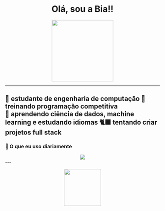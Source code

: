 <h1 align="center">Olá, sou a Bia!!</h1>

<p align="center">
  <img src="https://i.pinimg.com/originals/ff/c5/6e/ffc56efbdb3463e28f6389734c6f96fd.gif" height="200"/>
</p>

---
💖 estudante de engenharia de computação
🌷 treinando programação competitiva  
🎀 aprendendo ciência de dados, machine learning e estudando idiomas
🐈‍⬛ tentando criar projetos full stack
---

### 🍓 O que eu uso diariamente

<div align="center">
  <img src="https://skillicons.dev/icons?i=python,java,js,html,css,react,vite,spring,sqlite,mysql,git,vscode&theme=light" />
</div>
---
<p align="center">
  <img src="https://64.media.tumblr.com/04c19d8b4e32ae44967229db3e50f6e4/tumblr_inline_ptsid5R9JX1rb9k0l_540.gif" height="120"/>
</p>
